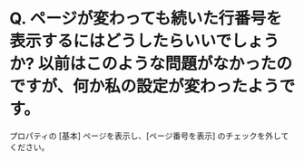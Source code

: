 # Q. ページが変わっても続いた行番号を表示するにはどうしたらいいでしょうか? 以前はこのような問題がなかったのですが、何か私の設定が変わったようです。

プロパティの \[基本\] ページを表示し、\[ページ番号を表示\] のチェックを外してください。
